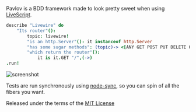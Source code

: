 Pavlov is a BDD framework made to look pretty sweet when using [LiveScript](https://github.com/gkz/LiveScript).

```coffeescript
describe "Livewire" do
	"Its router"():
		topic: livewire!
		"is an http.Server"(): it instanceof http.Server
		"has some sugar methods": (topic)-> <[ANY GET POST PUT DELETE OPTIONS TRACE CONNECT HEAD]> |> all (in keys topic)
		"which return the router"():
			it is it.GET "/",(->)
.run!
```

![screenshot](https://raw.github.com/quarterto/Pavlov/master/screenshot.png)

Tests are run synchronously using [node-sync](https://github.com/0ctave/node-sync), so you can spin of all the fibers you want.

Released under the terms of the [MIT License](LICENCE.md)